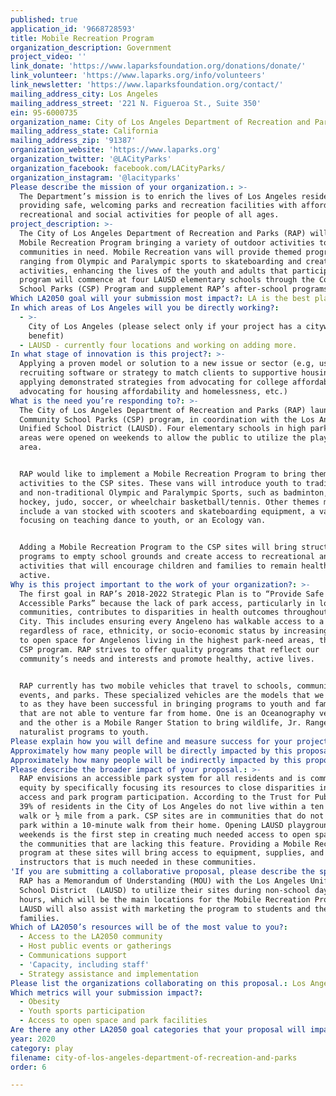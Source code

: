 ```yaml
---
published: true
application_id: '9668728593'
title: Mobile Recreation Program
organization_description: Government
project_video: ''
link_donate: 'https://www.laparksfoundation.org/donations/donate/'
link_volunteer: 'https://www.laparks.org/info/volunteers'
link_newsletter: 'https://www.laparksfoundation.org/contact/'
mailing_address_city: Los Angeles
mailing_address_street: '221 N. Figueroa St., Suite 350'
ein: 95-6000735
organization_name: City of Los Angeles Department of Recreation and Parks
mailing_address_state: California
mailing_address_zip: '91387'
organization_website: 'https://www.laparks.org'
organization_twitter: '@LACityParks'
organization_facebook: facebook.com/LACityParks/
organization_instagram: '@lacityparks'
Please describe the mission of your organization.: >-
  The Department’s mission is to enrich the lives of Los Angeles residents by
  providing safe, welcoming parks and recreation facilities with affordable
  recreational and social activities for people of all ages.
project_description: >-
  The City of Los Angeles Department of Recreation and Parks (RAP) will launch a
  Mobile Recreation Program bringing a variety of outdoor activities to
  communities in need. Mobile Recreation vans will provide themed programs
  ranging from Olympic and Paralympic sports to skateboarding and creative
  activities, enhancing the lives of the youth and adults that participate. The
  program will commence at four LAUSD elementary schools through the Community
  School Parks (CSP) Program and supplement RAP’s after-school programs.
Which LA2050 goal will your submission most impact?: LA is the best place to PLAY
In which areas of Los Angeles will you be directly working?:
  - >-
    City of Los Angeles (please select only if your project has a citywide
    benefit)
  - LAUSD - currently four locations and working on adding more.
In what stage of innovation is this project?: >-
  Applying a proven model or solution to a new issue or sector (e.g, using a job
  recruiting software or strategy to match clients to supportive housing sites,
  applying demonstrated strategies from advocating for college affordability to
  advocating for housing affordability and homelessness, etc.)
What is the need you’re responding to?: >-
  The City of Los Angeles Department of Recreation and Parks (RAP) launched a
  Community School Parks (CSP) program, in coordination with the Los Angeles
  Unified School District (LAUSD). Four elementary schools in high park need
  areas were opened on weekends to allow the public to utilize the playground
  area. 


  RAP would like to implement a Mobile Recreation Program to bring themed
  activities to the CSP sites. These vans will introduce youth to traditional
  and non-traditional Olympic and Paralympic Sports, such as badminton, field
  hockey, judo, soccer, or wheelchair basketball/tennis. Other themes may
  include a van stocked with scooters and skateboarding equipment, a van
  focusing on teaching dance to youth, or an Ecology van. 


  Adding a Mobile Recreation Program to the CSP sites will bring structured
  programs to empty school grounds and create access to recreational and social
  activities that will encourage children and families to remain healthy and
  active.
Why is this project important to the work of your organization?: >-
  The first goal in RAP’s 2018-2022 Strategic Plan is to “Provide Safe and
  Accessible Parks” because the lack of park access, particularly in low-income
  communities, contributes to disparities in health outcomes throughout the
  City. This includes ensuring every Angeleno has walkable access to a park
  regardless of race, ethnicity, or socio-economic status by increasing access
  to open space for Angelenos living in the highest park-need areas, through the
  CSP program. RAP strives to offer quality programs that reflect our
  community’s needs and interests and promote healthy, active lives. 


  RAP currently has two mobile vehicles that travel to schools, community
  events, and parks. These specialized vehicles are the models that we can refer
  to as they have been successful in bringing programs to youth and families
  that are not able to venture far from home. One is an Oceanography vehicle,
  and the other is a Mobile Ranger Station to bring wildlife, Jr. Ranger, and
  naturalist programs to youth.
Please explain how you will define and measure success for your project.: "Success for the Mobile Recreation Program will be defined by the increase in attendance and repeat participation at the current CSP sites, as well as healthy active youth.  Success can be measured by comparing attendance currently at CSP sites with days that the Mobile Recreation vehicle is on site.  Attendance will be monitored by the Mobile Recreation staff for each site and date they visit by tracking the number of people, gender, and whether they are youth or adults.  Dedicated staff will rotate between sites on weekends to monitor the Mobile Recreation Program and visually assess the amount of attendance, interaction, and the success of the program, as well as get feedback from people in attendance.  \t\n\nThe popularity of the program can also be measured by the addition of new CSP sites, which will provide more access to open space and recreational activities.  The success of this program will assist in illustrating the importance and need to continue to utilize open space at schools throughout the city, as well as the benefits of greening schoolyards.\n\nRAP’s Strategic Plan 2018-2022 goal to Provide Safe and Accessible Parks includes a metric to increase access to playgrounds and open space for 200,000 Angelenos living in the highest park-need areas, through the CSP program. Success of the Mobile Recreation Program will encourage additional LAUSD schools to join the CSP program, which will advance RAP’s 10-Minute Walk goals."
Approximately how many people will be directly impacted by this proposal?: '1000'
Approximately how many people will be indirectly impacted by this proposal?: '5000'
Please describe the broader impact of your proposal.: >-
  RAP envisions an accessible park system for all residents and is committed to
  equity by specifically focusing its resources to close disparities in park
  access and park program participation. According to the Trust for Public Land,
  39% of residents in the City of Los Angeles do not live within a ten minute
  walk or ½ mile from a park. CSP sites are in communities that do not have a
  park within a 10-minute walk from their home. Opening LAUSD playgrounds on
  weekends is the first step in creating much needed access to open spaces in
  the communities that are lacking this feature. Providing a Mobile Recreation
  program at these sites will bring access to equipment, supplies, and
  instructors that is much needed in these communities.
'If you are submitting a collaborative proposal, please describe the specific role of partner organizations in the project.': >-
  RAP has a Memorandum of Understanding (MOU) with the Los Angeles Unified
  School District  (LAUSD) to utilize their sites during non-school days and/or
  hours, which will be the main locations for the Mobile Recreation Program.
  LAUSD will also assist with marketing the program to students and their
  families. 
Which of LA2050’s resources will be of the most value to you?:
  - Access to the LA2050 community
  - Host public events or gatherings
  - Communications support
  - 'Capacity, including staff'
  - Strategy assistance and implementation
Please list the organizations collaborating on this proposal.: Los Angeles Unified School District
Which metrics will your submission impact?:
  - Obesity
  - Youth sports participation
  - Access to open space and park facilities
Are there any other LA2050 goal categories that your proposal will impact?: []
year: 2020
category: play
filename: city-of-los-angeles-department-of-recreation-and-parks
order: 6

---
```

